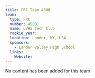 ```yaml
---
title: FRC Team 4588
team:
  type: FRC
  number: 4588
  name: LVHS Tech Club
  rookie_year: 
  location: Lander, WY, USA
  sponsors:
    - Lander Valley High School
  links:
    Website: 
---
```

No content has been added for this team